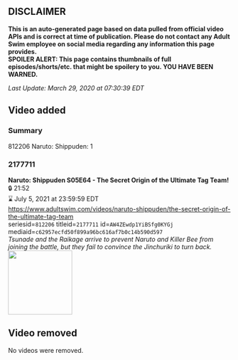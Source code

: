 ## DISCLAIMER
**This is an auto-generated page based on data pulled from official video APIs and is correct at time of publication. Please do not contact any Adult Swim employee on social media regarding any information this page provides.**  
**SPOILER ALERT: This page contains thumbnails of full episodes/shorts/etc. that might be spoilery to you. YOU HAVE BEEN WARNED.**  

_Last Update: March 29, 2020 at 07:30:39 EDT_
## Video added
### Summary
812206 Naruto: Shippuden: 1  
### 2177711
**Naruto: Shippuden S05E64 - The Secret Origin of the Ultimate Tag Team!**  
 🔒 21:52  
⌛ July 5, 2021 at 23:59:59 EDT  
https://www.adultswim.com/videos/naruto-shippuden/the-secret-origin-of-the-ultimate-tag-team  
seriesid=`812206` titleid=`2177711` id=`AW4ZEwdp1YiBSfg0KYGj` mediaid=`c62957ecfd50f899a96bc616af7b0c14b590d597`  
_Tsunade and the Raikage arrive to prevent Naruto and Killer Bee from joining the battle, but they fail to convince the Jinchuriki to turn back._  
<a href="https://media.cdn.adultswim.com/uploads/20191029/thumbnails/2_1910291551446-narutoshippuden_282.jpg"><img src="https://media.cdn.adultswim.com/uploads/20191029/thumbnails/2_1910291551446-narutoshippuden_282.jpg" height="144px" /></a>
## Video removed
No videos were removed.  
